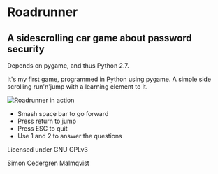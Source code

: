 # Roadrunner
## A sidescrolling car game about password security

Depends on pygame, and thus Python 2.7.

It's my first game, programmed in Python using pygame. A simple side scrolling run'n'jump with a learning element to it.

![Roadrunner in action](http://i.imgur.com/wvq9Nuz.png)


* Smash space bar to go forward
* Press return to jump
* Press ESC to quit
* Use 1 and 2 to answer the questions


Licensed under GNU GPLv3

Simon Cedergren Malmqvist
